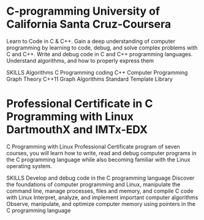 # C-programming University of California Santa Cruz-Coursera
Learn to Code in C & C++. Gain a deep understanding of computer programming by learning to code, debug, and solve complex problems with C and C++.
Write and debug code in C and C++ programming languages. Understand algorithms, and how to properly express them

SKILLS 
Algorithms
C Programming
coding
C++
Computer Programming
Graph Theory
C++11
Graph Algorithms
Standard Template Library

# Professional Certificate in C Programming with Linux DartmouthX and IMTx-EDX
C Programming with Linux Professional Certificate program of seven courses, you will learn how to write, read and debug computer programs in the C programming language while also becoming familiar with the Linux operating system.

SKILLS
Develop and debug code in the C programming language
Discover the foundations of computer programming and Linux, manipulate the command line, manage processes, files and memory, and compile C code with Linux
Interpret, analyze, and implement important computer algorithms
Observe, manipulate, and optimize computer memory using pointers in the C programming language
